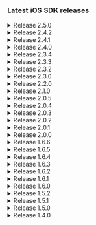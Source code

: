 ### Latest iOS SDK releases
<details><summary>Release 2.5.0</summary>
    <ul>
    	<li>Support for changing UI colors.</l>	
		<li>Japanese language support.</l>
        <li>Performance & Analytics improvements.</l>
    </ul>
</details>
<details><summary>Release 2.4.2</summary>
    <ul>
        <li>UI improvements.</l>	
	<li>Turkish language support.</l>
        <li>Performance & Analytics improvements.</l>
    </ul>
</details>
<details><summary>Release 2.4.1</summary>
    <ul>
        <li>Camera freezeing when coming from background fixed.</l>	
	<li>Enhanced logging output.</l>
    </ul>
</details>
<details><summary>Release 2.4.0</summary>
    <ul>
        <li>Video mandatory added.</l>
        <li>RTL support added.</l>
    </ul>
</details>
<details><summary>Release 2.3.4</summary>
    <ul>
	<li>Use correct strings for instruction view subtitles</l>
	<li>Remove 3rd party code from repo</l>
    </ul>
</details>
<details><summary>Release 2.3.3</summary>
    <ul>
	<li>Tap to focus camera</l>
	<li>Camera started log event added</l>
    <li>Preselected document string change</l>
	<li>User can change country and document</l>
    </ul>
</details>
<details><summary>Release 2.3.2</summary>
    <ul>
	<li>Country list is now translated</l>
	<li>Updated translations</l>
	<li>Device info logging</l>
    </ul>
</details>
<details><summary>Release 2.3.0</summary>
    <ul>
	<li>Added support for preselected country and document (Fixes #2)</l>
	<li>New languages added: Czech and Lithuanian</l>
	<li>Bitcode support</l>
    </ul>
</details>
<details><summary>Release 2.2.0</summary>
    <ul>
	<li>WebRTC video(bitcode support will follow in 2.2.1)</l>
    </ul>
</details>
<details><summary>Release 2.1.0</summary>
    <ul>
	<li>WebRTC beta support(face detection and bitcode support will follow in 2.2.1)</l>
    </ul>
</details>
<details><summary>Release 2.0.5</summary>
    <ul>
	<li>Xcode 10.2 support</l>
    </ul>
</details>
<details><summary>Release 2.0.4</summary>
    <ul>
	<li>Improving uploading conversions for devices on slow networks</l>
	<li>Fallback to device language if session is missing language</l>
	<li>Minor UI changes</l>
    </ul>
</details>
<details><summary>Release 2.0.3</summary>
    <ul>
	<li>Restores Xcode debugging support</l>
	<li>Bugfixes</l>
    </ul>
</details>
<details><summary>Release 2.0.2</summary>
    <ul>
	<li>Navigation bar appearance issues fixed</l>
    </ul>
</details>
<details><summary>Release 2.0.1</summary>
    <ul>
	<li>Restored support for i386 x86_64 architectures</l>
    </ul>
</details>
<details><summary>Release 2.0.0</summary>
    <ul>
	<li>New design</l>
	<li>Added country selection</l>
    	<li>Integration changes</li>
        <li>Reduced library size</li>
   	<li>Optimizations</li>
    </ul>
</details>

<details><summary>Release 1.6.6</summary>

​	<ul>
                <li>New languages added: Dutch, French, Italian</li>
	</ul>
</details>

<details><summary>Release 1.6.5</summary>
	<ul>
                <li>Removes video call functionality</li>
	</ul>
</details>

<details><summary>Release 1.6.4</summary>
	<ul>
                <li>New languages added: Chinese, Polish, Portuguese, Spanish, Vietnamese</li>
                <li>Translations updated for existing languages</li>
	</ul>
</details>

<details><summary>Release 1.6.3</summary>
	<ul>
		<li>Fixes storage wipe issue on cancel verification</li>
		<li>Updates Latvian and Russian translations</li>
	</ul>
</details>

<details><summary>Release 1.6.2</summary>
	<ul>
		<li>Fixes issue with method name collision</li>
	</ul>
</details>

<details><summary>Release 1.6.1</summary>
	<ul>
		<li>Minor design changes</li>
		<li>Fixes crash on upload</li>
	</ul>
</details>

<details><summary>Release 1.6.0</summary>
	<ul>
		<li>New language switcher design</li>
		<li>Updates to default colors in UI</li>
	</ul>
</details>

<details><summary>Release 1.5.2</summary>
	<ul>
		<li>Latvian translations updated</li>
	</ul>
</details>

<details><summary>Release 1.5.1</summary>
	<ul>
		<li>General bugfixes</li>
	</ul>
</details>

<details><summary>Release 1.5.0</summary>
	<ul>
		<li>New library wide toolbar with cancelation and language selection options</li>
		<li>Changed text values and removed unused resources</li>
		<li>Design improvements</li>
		<li>Camera stability improvements</li>
		<li>Refactoring and general bug fixes</li>
	</ul>
</details>

<details><summary>Release 1.4.0</summary>
	<ul>
		<li>Improved camera stability</li>
		<li>Improved logging</li>
        <li>Updated Latvian translations</li>
		<li>General bug fixes</li>
	</ul>
</details>
